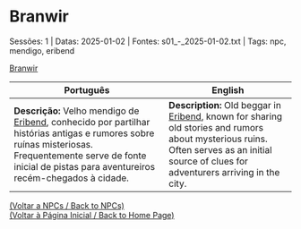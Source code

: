 
# Branwir

Sessões: 1 | Datas: 2025-01-02 | Fontes: s01_-_2025-01-02.txt | Tags: npc, mendigo, eribend

[Branwir](branwir.png)

| Português | English |
|-----------|---------|
| **Descrição:** Velho mendigo de [Eribend](eribend.md), conhecido por partilhar histórias antigas e rumores sobre ruínas misteriosas. Frequentemente serve de fonte inicial de pistas para aventureiros recém-chegados à cidade. | **Description:** Old beggar in [Eribend](eribend.md), known for sharing old stories and rumors about mysterious ruins. Often serves as an initial source of clues for adventurers arriving in the city. |

[(Voltar a NPCs / Back to NPCs)](npcs.md)  
[(Voltar à Página Inicial / Back to Home Page)](index.md)

